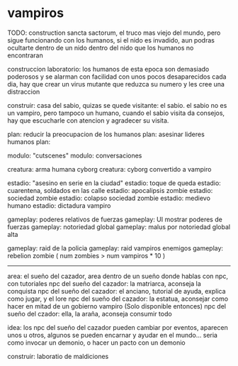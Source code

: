 # vampiros

TODO: 
construction sancta sactorum, el truco mas viejo del mundo, pero sigue funcionando con los humanos, si el nido es invadido, aun podras ocultarte dentro de un nido dentro del nido que los humanos no encontraran

construccion laboratorio: los humanos de esta epoca son demasiado poderosos y se alarman con facilidad con unos pocos desaparecidos cada dia, hay que crear un virus mutante que reduzca su numero y les cree una distraccion 


construir: casa del sabio, quizas se quede
visitante: el sabio.  el sabio no es un vampiro, pero tampoco un humano, cuando el sabio visita da consejos, hay que escucharle con atencion y agradecer su visita.

plan: reducir la preocupacion de los humanos
plan: asesinar lideres humanos
plan: 

modulo: "cutscenes"
modulo: conversaciones

creatura: arma humana cyborg
creatura: cyborg convertido a vampiro

estadio: "asesino en serie en la ciudad"
estadio: toque de queda
estadio: cuarentena, soldados en las calle
estadio: apocalipsis zombie
estadio: sociedad zombie
estadio: colapso sociedad zombie
estadio: medievo humano
estadio: dictadura vampiro 

gameplay: poderes relativos de fuerzas
gameplay: UI mostrar poderes de fuerzas
gameplay: notoriedad global 
gameplay: malus por notoriedad global alta 

gameplay: raid de la policia
gameplay: raid vampiros enemigos
gameplay: rebelion zombie  ( num zombies > num vampiros * 10 )

---------

area: el sueño del cazador, area dentro de un sueño donde hablas con npc, con tutoriales
npc del sueño del cazador: la matriarca, aconseja la conquista
npc del sueño del cazador: el anciano, tutorial de ayuda, explica como jugar, y el lore 
npc del sueño del cazador: la estatua, aconsejar como hacer en mitad de un gobierno vampiro (Solo disponible entonces)
npc del sueño del czador: ella, la araña, aconseja consumir todo

idea: los npc del sueño del cazador pueden cambiar por eventos, aparecen unos u otros, algunos se pueden encarnar y ayudar en el mundo... seria como invocar un demonio, o hacer un pacto con un demonio

construir: laboratio de maldiciones